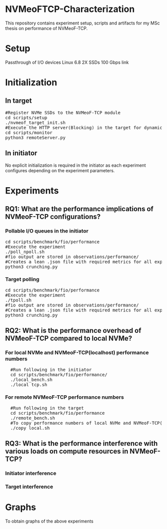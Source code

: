 # NVMeoFTCP-Characterization

This repository contains experiment setup, scripts and artifacts for my MSc thesis on performance of NVMeoF-TCP.

<h1>Setup</h1>
Passthrough of I/O devices
Linux 6.8
2X SSDs
100 Gbps link


<h1>Initialization</h1>
<h2>In target</h2>
<pre>
#Register NVMe SSDs to the NVMeoF-TCP module
cd scripts/setup
./nvmeof_target_init.sh <device> <count>
#Execute the HTTP server(Blocking) in the target for dynamic modification of target configurations for experiments
cd scripts/monitor
python3 remoteServer.py
</pre>

<h2>In initiator</h2>
No explicit initialization is required in the initiator as each experiment configures depending on the experiment parameters.

<h1>Experiments</h1>
<h2>RQ1: What are the performance implications of NVMeoF-TCP configurations?</h2>
<h3>Pollable I/O queues in the initiator</h3>
<pre>
cd scripts/benchmark/fio/performance
#Execute the experiment
./poll_npoll.sh 
#fio output are stored in observations/performance/
#Creates a lean .json file with required metrics for all experiment
python3 crunching.py  
</pre>

<h3>Target polling</h3>
<pre>
cd scripts/benchmark/fio/performance
#Execute the experiment
./tpoll.sh 
#fio output are stored in observations/performance/
#Creates a lean .json file with required metrics for all experiment
python3 crunching.py  
</pre>


<h2>RQ2: What is the performance overhead of NVMeoF-TCP compared to local NVMe?</h2>
<h3>For local NVMe and NVMeoF-TCP(localhost) performance numbers</h3>
<pre>
  #Run following in the initiator
  cd scripts/benchmark/fio/performance/
  ./local_bench.sh
  ./local_tcp.sh
</pre>
<h3>For remote NVMeoF-TCP performance numbers</h3>
<pre>
  #Run following in the target
  cd scripts/benchmark/fio/performance
  ./remote_bench.sh
  #To copy performance numbers of local NVMe and NVMeoF-TCP(localhost) from the initiator
  ./copy_local.sh
</pre>

<h2>RQ3: What is the performance interference with various loads on compute resources in NVMeoF-TCP?</h2>
<h3>Initiator interference</h3>
<h3>Target interference</h3>


<h1>Graphs</h1>
To obtain graphs of the above experiments

